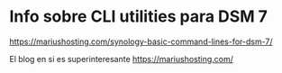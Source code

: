 # Info sobre CLI utilities para DSM 7

https://mariushosting.com/synology-basic-command-lines-for-dsm-7/

El blog en si es superinteresante
https://mariushosting.com/
